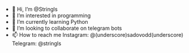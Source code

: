 - 👋 Hi, I’m @Stringls
- 👀 I’m interested in programming
- 🌱 I’m currently learning Python
- 💞️ I’m looking to collaborate on telegram bots
- 📫 How to reach me Instagram: @(underscore)sadovodd(underscore)
                     Telegram:  @stringls

<!---
Stringls/Stringls is a ✨ special ✨ repository because its `README.md` (this file) appears on your GitHub profile.
You can click the Preview link to take a look at your changes.
--->
